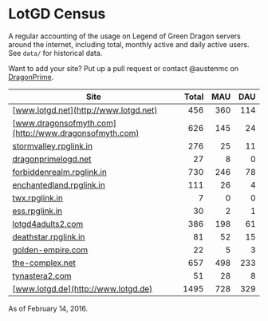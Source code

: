 # LotGD Census
A regular accounting of the usage on Legend of Green Dragon servers around the internet, including total, monthly active and daily active users. See `data/` for historical data.

Want to add your site? Put up a pull request or contact @austenmc on [DragonPrime](http://dragonprime.net).


Site | Total | MAU | DAU
--- | ---:| ---:| ---:
[www.lotgd.net](http://www.lotgd.net)|456|360|114
[www.dragonsofmyth.com](http://www.dragonsofmyth.com)|626|145|24
[stormvalley.rpglink.in](http://stormvalley.rpglink.in)|276|25|11
[dragonprimelogd.net](http://dragonprimelogd.net)|27|8|0
[forbiddenrealm.rpglink.in](http://forbiddenrealm.rpglink.in)|730|246|78
[enchantedland.rpglink.in](http://enchantedland.rpglink.in)|111|26|4
[twx.rpglink.in](http://twx.rpglink.in)|7|0|0
[ess.rpglink.in](http://ess.rpglink.in)|30|2|1
[lotgd4adults2.com](http://lotgd4adults2.com)|386|198|61
[deathstar.rpglink.in](http://deathstar.rpglink.in)|81|52|15
[golden-empire.com](http://golden-empire.com)|22|5|3
[the-complex.net](http://the-complex.net)|657|498|233
[tynastera2.com](http://tynastera2.com)|51|28|8
[www.lotgd.de](http://www.lotgd.de)|1495|728|329

As of February 14, 2016.
